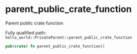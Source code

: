 # parent_public_crate_function

Parent public crate function


Fully qualified path: `hello_world::PrivateParent::parent_public_crate_function`

```rust
pub(crate) fn parent_public_crate_function()
```

